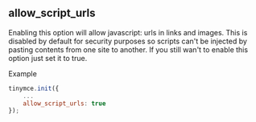 ## allow_script_urls

Enabling this option will allow javascript: urls in links and images. This is disabled by default for security purposes so scripts can't be injected by pasting contents from one site to another. If you still wan't to enable this option just set it to true.

Example

```js
tinymce.init({
    ...
    allow_script_urls: true
});
```
